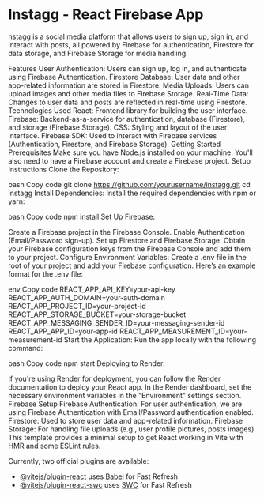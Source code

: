  # Instagg - React Firebase App
nstagg is a social media platform that allows users to sign up, sign in, and interact with posts, all powered by Firebase for authentication, Firestore for data storage, and Firebase Storage for media handling.

Features
User Authentication: Users can sign up, log in, and authenticate using Firebase Authentication.
Firestore Database: User data and other app-related information are stored in Firestore.
Media Uploads: Users can upload images and other media files to Firebase Storage.
Real-Time Data: Changes to user data and posts are reflected in real-time using Firestore.
Technologies Used
React: Frontend library for building the user interface.
Firebase: Backend-as-a-service for authentication, database (Firestore), and storage (Firebase Storage).
CSS: Styling and layout of the user interface.
Firebase SDK: Used to interact with Firebase services (Authentication, Firestore, and Firebase Storage).
Getting Started
Prerequisites
Make sure you have Node.js installed on your machine.
You'll also need to have a Firebase account and create a Firebase project.
Setup Instructions
Clone the Repository:

bash
Copy code
git clone https://github.com/yourusername/instagg.git
cd instagg
Install Dependencies: Install the required dependencies with npm or yarn:

bash
Copy code
npm install
Set Up Firebase:

Create a Firebase project in the Firebase Console.
Enable Authentication (Email/Password sign-up).
Set up Firestore and Firebase Storage.
Obtain your Firebase configuration keys from the Firebase Console and add them to your project.
Configure Environment Variables: Create a .env file in the root of your project and add your Firebase configuration. Here’s an example format for the .env file:

env
Copy code
REACT_APP_API_KEY=your-api-key
REACT_APP_AUTH_DOMAIN=your-auth-domain
REACT_APP_PROJECT_ID=your-project-id
REACT_APP_STORAGE_BUCKET=your-storage-bucket
REACT_APP_MESSAGING_SENDER_ID=your-messaging-sender-id
REACT_APP_APP_ID=your-app-id
REACT_APP_MEASUREMENT_ID=your-measurement-id
Start the Application: Run the app locally with the following command:

bash
Copy code
npm start
Deploying to Render:

If you're using Render for deployment, you can follow the Render documentation to deploy your React app.
In the Render dashboard, set the necessary environment variables in the "Environment" settings section.
Firebase Setup
Firebase Authentication: For user authentication, we are using Firebase Authentication with Email/Password authentication enabled.
Firestore: Used to store user data and app-related information.
Firebase Storage: For handling file uploads (e.g., user profile pictures, posts images).
This template provides a minimal setup to get React working in Vite with HMR and some ESLint rules.

Currently, two official plugins are available:

- [@vitejs/plugin-react](https://github.com/vitejs/vite-plugin-react/blob/main/packages/plugin-react/README.md) uses [Babel](https://babeljs.io/) for Fast Refresh
- [@vitejs/plugin-react-swc](https://github.com/vitejs/vite-plugin-react-swc) uses [SWC](https://swc.rs/) for Fast Refresh
#